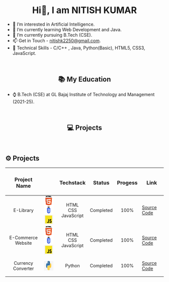 
<h1 align="center"> Hi👋, I am NITISH KUMAR</h1>


- 👀 I’m interested in Artificial Intelligence.
- 🌱 I’m currently learning Web Development and Java.
- 💞️ I’m currently pursuing B.Tech (CSE).
- 📫 Get in Touch - nitishk2250@gmail.com.
- 📱 Technical Skills - C/C++ , Java, Python(Basic), HTML5, CSS3, JavaScript.


<br>
<h2 align="center">📚 My Education </h2>

- ⌚ B.Tech (CSE) at GL Bajaj Institute of Technology and Management (2021-25).

<br>

<h2 align = "center">💻 Projects  </h2>

<br>

<h2>⚙️ Projects  </h2>

| <h3>Project Name</h3> | | <h3>Techstack</h3> | <h3>Status</h3> | <h3>Progess</h3> | <h3>Link</h3> |
|-----------|-----------|-----------|-----------|-----------|-----------|
|  <p align = "center">E-Library </p> |<img src="https://raw.githubusercontent.com/nitissk/nitissk/main/Images/HTML.png" alt="Rait" align="center" width="30" height="30"/><img src="https://raw.githubusercontent.com/nitissk/nitissk/main/Images/CSS.png" alt="Rait" align="center" width="30" height="30"/><img src="https://raw.githubusercontent.com/nitissk/nitissk/main/Images/js.png" alt="Rait" align="center" width="30" height="30"/> |<p align = "center">HTML<br>CSS<br>JavaScript</p>| <p align = “center”> Completed </p> | <p align = "center">100%</p>|[Source Code](https://github.com/nitissk/e-library)|
|  <p align = "center">E-Commerce Website </p> |<img src="https://raw.githubusercontent.com/nitissk/nitissk/main/Images/HTML.png" alt="Rait" align="center" width="30" height="30"/><img src="https://raw.githubusercontent.com/nitissk/nitissk/main/Images/CSS.png" alt="Rait" align="center" width="30" height="30"/><img src="https://raw.githubusercontent.com/nitissk/nitissk/main/Images/js.png" alt="Rait" align="center" width="30" height="30"/> |<p align = "center">HTML<br>CSS<br>JavaScript</p>| <p align = “center”> Completed </p> | <p align = "center">100%</p>|[Source Code](https://github.com/nitissk/E-Commerce-Website)|
| <p align = "center">Currency Converter</p> | <img src="https://raw.githubusercontent.com/nitissk/nitissk/main/Images/Python-Logo.jpg" alt="Rait" width="30" align="center" height="30"/> |<p align = "center">Python</p>| <p align = “center”> Completed </p> |<p align = "center">100%</p>|[Source Code](https://github.com/nitissk/Currency-Converter)|

<br>
